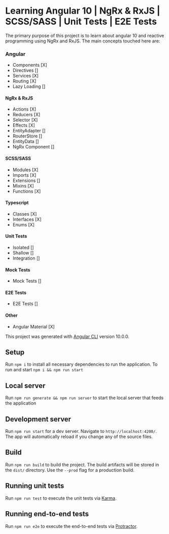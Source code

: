 # Learning Angular 10 | NgRx & RxJS | SCSS/SASS | Unit Tests | E2E Tests

The primary purpose of this project is to learn about angular 10 and reactive programming using NgRx and RxJS. 
The main concepts touched here are:

### Angular
- Components [X]
- Directives []
- Services [X]
- Routing [X]
- Lazy Loading []
#### NgRx & RxJS
- Actions [X]
- Reducers [X]
- Selector [X]
- Effects [X]
- EntityAdapter []
- RouterStore []
- EntityData []
- NgRx Component []

#### SCSS/SASS
- Modules [X]
- Imports [X]
- Extensions []
- Mixins [X]
- Functions [X]

#### Typescript
- Classes [X]
- Interfaces [X]
- Enums [X]

#### Unit Tests
- Isolated []
- Shallow []
- Integration []

#### Mock Tests
- Mock Tests []

#### E2E Tests
- E2E Tests []

#### Other
- Angular Material [X]


This project was generated with [Angular CLI](https://github.com/angular/angular-cli) version 10.0.0.

## Setup

Run `npm i` to install all necessary dependencies to run the application. To run and start `npm i && npm run start`

## Local server

Run `npm run generate && npm run server` to start the local server that feeds the application

## Development server

Run `npm run start` for a dev server. Navigate to `http://localhost:4200/`. The app will automatically reload if you change any of the source files.


## Build

Run `npm run build` to build the project. The build artifacts will be stored in the `dist/` directory. Use the `--prod` flag for a production build.

## Running unit tests

Run `npm run test` to execute the unit tests via [Karma](https://karma-runner.github.io).

## Running end-to-end tests

Run `npm run e2e` to execute the end-to-end tests via [Protractor](http://www.protractortest.org/).

